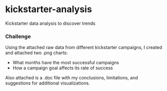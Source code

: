 # kickstarter-analysis
Kickstarter data analysis to discover trends
### Challenge
Using the attached raw data from different kickstarter campaigns, I created and attached two .png charts:
* What months have the most successful campaigns 
* How a campaign goal affects its rate of success

Also attached is a .doc file with my conclusions, limitations, and suggestions for additional visualizations.
